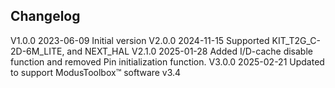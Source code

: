 ## Changelog  
V1.0.0 2023-06-09 Initial version
V2.0.0 2024-11-15 Supported KIT_T2G_C-2D-6M_LITE, and NEXT_HAL
V2.1.0 2025-01-28 Added I/D-cache disable function and removed Pin initialization function.
V3.0.0 2025-02-21 Updated to support ModusToolbox™ software v3.4